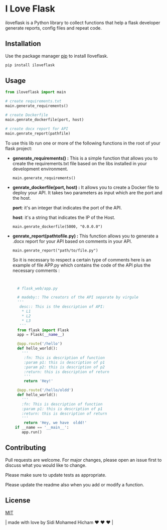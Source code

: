 # I Love Flask

iloveflask is a Python library to collect functions that help a flask developer generate reports, config files and repeat code.

## Installation

Use the package manager [pip](https://pip.pypa.io/en/stable/) to install Iloveflask.

```bash
pip install iloveflask
```

## Usage

```python
from iloveflask import main

# create requirements.txt
main.generate_requirements()

# create Dockerfile
main.genrate_dockerfile(port, host)

# create docx report for API
main.genrate_report(pathfile)
```

To use this lib run one or more of the following functions in the root of your flask project:
 
- **generate_requirements() :**
This is a simple function that allows you to create the requirements.txt file based on the libs installed in your development environment.

      main.generate_requirements()
- **genrate_dockerfile(port, host) :**
It allows you to create a Docker file to deploy your API. It takes two parameters as input which are the port and the host. 

     **port**: it's an integer that indicates the port of the API.

     **host**: it's a string that indicates the IP of the Host.

      main.genrate_dockerfile(5000, "0.0.0.0")

- **genrate_report(pathtofile.py) :**
This function allows you to generate a .docx report for your API based on comments in your API. 

      main.genrate_report("path/to/file.py")

   So it is necessary to respect a certain type of comments here is an example of file APP.py which contains the code of the API plus the necessary comments : 
 
   ```python


     # flask_web/app.py

     # madeby:: The creators of the API separate by virgule
     '''
      desc:: This is the description of API:
       * L1 
       * L2
       * L3
      '''
     from flask import Flask
     app = Flask(__name__)

     @app.route('/hello')
     def hello_world():
       '''
        :fn: This is description of function
        :param p1: this is description of p1
        :param p2: this is description of p2
        :return: this is description of return
        '''
        return 'Hey!'

     @app.route('/hello/oldd')
     def hello_world():
       '''
       :fn: This is description of function
       :param p1: this is description of p1
       :return: this is description of return
       '''
        return 'Hey, we have  oldd!'
    if __name == '__main__':
       app.run()

   ```
## Contributing
Pull requests are welcome. For major changes, please open an issue first to discuss what you would like to change.

Please make sure to update tests as appropriate.

Please update the readme also when you add or modify a function.

## License
[MIT](https://choosealicense.com/licenses/mit/)

| made with love by Sidi Mohamed Hicham :heart: :heart: :heart: |